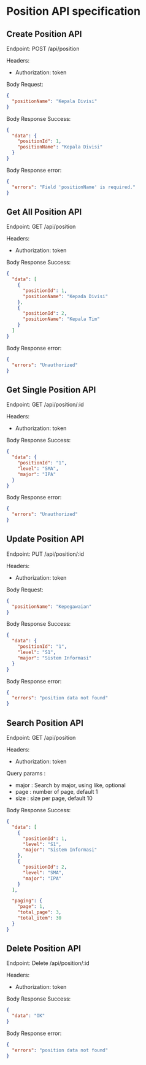 # Position API specification

## Create Position API

Endpoint: POST /api/position

Headers:

- Authorization: token

Body Request:

```json
{
  "positionName": "Kepala Divisi"
}
```

Body Response Success:

```json
{
  "data": {
    "positionId": 1,
    "positionName": "Kepala Divisi"
  }
}
```

Body Response error:

```json
{
  "errors": "Field 'positionName' is required."
}
```

## Get All Position API

Endpoint: GET /api/position

Headers:

- Authorization: token

Body Response Success:

```json
{
  "data": [
    {
      "positionId": 1,
      "positionName": "Kepada Divisi"
    },
    {
      "positionId": 2,
      "positionName": "Kepala Tim"
    }
  ]
}
```

Body Response error:

```json
{
  "errors": "Unauthorized"
}
```

## Get Single Position API

Endpoint: GET /api/position/:id

Headers:

- Authorization: token

Body Response Success:

```json
{
  "data": {
    "positionId": "1",
    "level": "SMA",
    "major": "IPA"
  }
}
```

Body Response error:

```json
{
  "errors": "Unauthorized"
}
```

## Update Position API

Endpoint: PUT /api/position/:id

Headers:

- Authorization: token

Body Request:

```json
{
  "positionName": "Kepegawaian"
}
```

Body Response Success:

```json
{
  "data": {
    "positionId": "1",
    "level": "S1",
    "major": "Sistem Informasi"
  }
}
```

Body Response error:

```json
{
  "errors": "position data not found"
}
```

## Search Position API

Endpoint: GET /api/position

Headers:

- Authorization: token

Query params :

- major : Search by major, using like, optional
- page : number of page, default 1
- size : size per page, default 10

Body Response Success:

```json
{
  "data": [
    {
      "positionId": 1,
      "level": "S1",
      "major": "Sistem Informasi"
    },
    {
      "positionId": 2,
      "level": "SMA",
      "major": "IPA"
    }
  ],

  "paging": {
    "page": 1,
    "total_page": 3,
    "total_item": 30
  }
}
```

## Delete Position API

Endpoint: Delete /api/position/:id

Headers:

- Authorization: token

Body Response Success:

```json
{
  "data": "OK"
}
```

Body Response error:

```json
{
  "errors": "position data not found"
}
```
